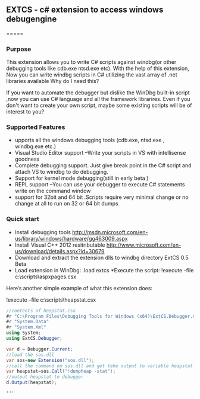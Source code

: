 ## EXTCS - c# extension to access windows debugengine
=====

### Purpose

This extension allows you to write C# scripts against windbg(or other debugging tools like cdb.exe ntsd.exe etc). With the help of this extension, Now you can write windbg scripts in C# utilizing the vast array of .net libraries available
Why do I need this?

If you want to automate the debugger but dislike the WinDbg built-in script ,now you can use C# language and all the framework librarires. Even if you don't want to create your own script, maybe some existing scripts will be of interest to you?

### Supported Features

- upports all the windows debugging tools (cdb.exe, ntsd.exe , windbg.exe etc.)
- Visual Studio Editor support –Write your scripts in VS with intellisense goodness
- Complete debugging support. Just give break point in the C# script and attach VS to windbg to do debugging.
- Support for kernel mode debugging(still in early beta )
- REPL support –You can use your debugger to execute C# statements write on the command window
- support for 32bit and 64 bit .Scripts require very minimal change or no change at all to run on 32 or 64 bit dumps

### Quick start

* Install debugging tools http://msdn.microsoft.com/en-us/library/windows/hardware/gg463009.aspx
* Install Visual C++ 2012 resitributable http://www.microsoft.com/en-us/download/details.aspx?id=30679
* Download and extract the extension dlls to windbg directory ExtCS 0.5 Beta
* Load extension in WinDbg: .load extcs
*Execute the script: !execute -file c:\scripts\aspxpages.csx

Here’s another simple example of what this extension does:

!execute –file c:\scripts\heapstat.csx

```cs
//contents of heapstat.csx
#r "C:\Program Files\Debugging Tools for Windows (x64)\ExtCS.Debugger.dll"
#r "System.Data"
#r "System.Xml"
using System;
using ExtCS.Debugger;

var d = Debugger.Current;
//load the sos.dll
var sos=new Extension("sos.dll");
//call the command on sos.dll and get tehe output to variable heapstat
var heapstat=sos.Call("!dumpheap -stat");
//output heapstat to debugger
d.Output(heapstat);

'''
